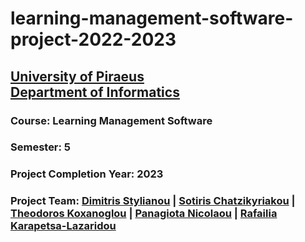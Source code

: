 # learning-management-software-project-2022-2023
## [University of Piraeus](https://www.unipi.gr/en/home/)<br>[Department of Informatics](https://cs.unipi.gr/en/)
### Course: Learning Management Software
### Semester: 5
### Project Completion Year: 2023
### Project Team: [Dimitris Stylianou](https://github.com/dimitrisstyl7) | [Sotiris Chatzikyriakou](https://github.com/IamInloveWitheCode) | [Theodoros Koxanoglou](https://github.com/thkox) | [Panagiota Nicolaou](https://github.com/panagiota02) | [Rafailia Karapetsa-Lazaridou](https://github.com/PetsasBros)
